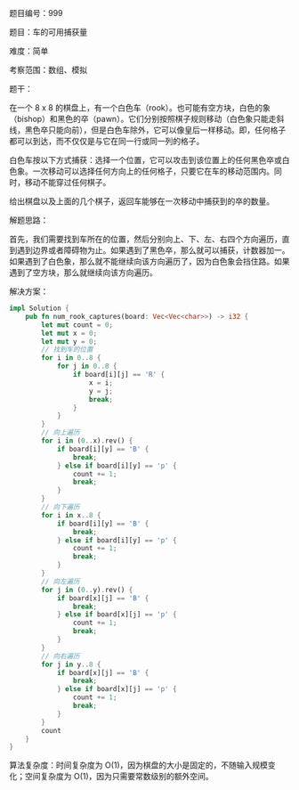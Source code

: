 题目编号：999

题目：车的可用捕获量

难度：简单

考察范围：数组、模拟

题干：

在一个 8 x 8 的棋盘上，有一个白色车（rook）。也可能有空方块，白色的象（bishop）和黑色的卒（pawn）。它们分别按照棋子规则移动（白色象只能走斜线，黑色卒只能向前），但是白色车除外，它可以像皇后一样移动。即，任何格子都可以到达，而不仅仅是与它在同一行或同一列的格子。

白色车按以下方式捕获：选择一个位置，它可以攻击到该位置上的任何黑色卒或白色象。一次移动可以选择任何方向上的任何格子，只要它在车的移动范围内。同时，移动不能穿过任何棋子。

给出棋盘以及上面的几个棋子，返回车能够在一次移动中捕获到的卒的数量。

解题思路：

首先，我们需要找到车所在的位置，然后分别向上、下、左、右四个方向遍历，直到遇到边界或者障碍物为止。如果遇到了黑色卒，那么就可以捕获，计数器加一。如果遇到了白色象，那么就不能继续向该方向遍历了，因为白色象会挡住路。如果遇到了空方块，那么就继续向该方向遍历。

解决方案：

```rust
impl Solution {
    pub fn num_rook_captures(board: Vec<Vec<char>>) -> i32 {
        let mut count = 0;
        let mut x = 0;
        let mut y = 0;
        // 找到车的位置
        for i in 0..8 {
            for j in 0..8 {
                if board[i][j] == 'R' {
                    x = i;
                    y = j;
                    break;
                }
            }
        }
        // 向上遍历
        for i in (0..x).rev() {
            if board[i][y] == 'B' {
                break;
            } else if board[i][y] == 'p' {
                count += 1;
                break;
            }
        }
        // 向下遍历
        for i in x..8 {
            if board[i][y] == 'B' {
                break;
            } else if board[i][y] == 'p' {
                count += 1;
                break;
            }
        }
        // 向左遍历
        for j in (0..y).rev() {
            if board[x][j] == 'B' {
                break;
            } else if board[x][j] == 'p' {
                count += 1;
                break;
            }
        }
        // 向右遍历
        for j in y..8 {
            if board[x][j] == 'B' {
                break;
            } else if board[x][j] == 'p' {
                count += 1;
                break;
            }
        }
        count
    }
}
```

算法复杂度：时间复杂度为 O(1)，因为棋盘的大小是固定的，不随输入规模变化；空间复杂度为 O(1)，因为只需要常数级别的额外空间。